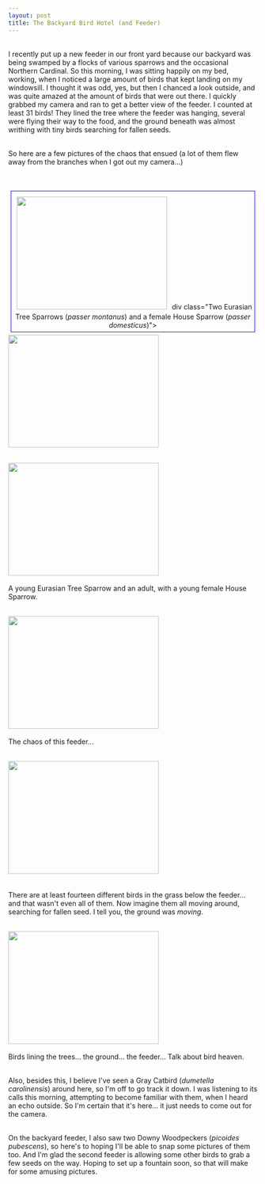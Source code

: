 ```yaml
---
layout: post
title: The Backyard Bird Hotel (and Feeder)
---
```

<style>
div.img {
    margin: 5px;
    padding: 5px;
    border: 1px solid #0000ff;
    height: auto;
    width: auto;
    float: left;
    text-align: center;
}	

div.img img {
    display: inline;
    margin: 5px;
    border: 1px solid #ffffff;
}

div.img a:hover img {
    border: 1px solid #0000ff;
}

div.desc {
  text-align: center;
  font-weight: normal;
  width: 120px;
  margin: 5px;
}
</style>

<br>I recently put up a new feeder in our front yard because our backyard was being swamped by a flocks of various sparrows and the occasional Northern Cardinal. So this morning, I was sitting happily on my bed, working, when I noticed a large amount of birds that kept landing on my windowsill. I thought it was odd, yes, but then I chanced a look outside, and was quite amazed at the amount of birds that were out there. I quickly grabbed my camera and ran to get a better view of the feeder. I counted at least 31 birds! They lined the tree where the feeder was hanging, several were flying their way to the food, and the ground beneath was almost writhing with tiny birds searching for fallen seeds. </br>

<br>So here are a few pictures of the chaos that ensued (a lot of them flew away from the branches when I got out my camera...)  </br>

<br> <div class="img">
 <a> <img src="https://lh3.googleusercontent.com/WIvzodUd0jSOPeTBaMdnCQf3GBMXrw_N2uwCDhOPDQU=w892-h669-no" style="width:304px;height:228px;"> </a>
 div class="Two Eurasian Tree Sparrows (<i>passer montanus</i>) and a female House Sparrow (<i>passer domesticus</i>)"></div> </br>


<br> <img src="https://lh3.googleusercontent.com/MZGN0VA07Wp8cDrkunjh1hONcbLYrZRoxXk5NScO8Qc=w892-h669-no" style="width:304px;height:228px;"> </br> 

<br> <img src="https://lh3.googleusercontent.com/Mq1Q592Gp9eR3mgLQwQv3mRjzvwwubsomBi_t6pLKs8=w892-h669-no" style="width:304px;height:228px;">  </br>
<br> A young Eurasian Tree Sparrow and an adult, with a young female House Sparrow. </br>    

<br> <img src="https://lh3.googleusercontent.com/l9PBfQNIPFtYybwxlzTEuHddbH4q4nrs3tNqfxewAXw=w892-h669-no" style="width:304px;height:228px;">  </br> 
<br>The chaos of this feeder... </br> 

<br> <img src="https://lh3.googleusercontent.com/lx3Pl8eaD7QX2-okhV3uuO5y-ReMyakRGipFHi5hTqM=w892-h669-no" style="width:304px;height:228px;"> </br>  
<br>There are at least fourteen different birds in the grass below the feeder... and that wasn't even all of them. Now imagine them all moving around, searching for fallen seed. I tell you, the ground was <i>moving</i>.  </br>

<br> <img src="https://lh3.googleusercontent.com/_nb9qkXz7Jwg5Sw7a-uiFlEGz6Cy8IO1hT3fl7JA_ps=w892-h669-no" style="width:304px;height:228px;">  </br>
<br>Birds lining the trees... the ground... the feeder... Talk about bird heaven. </br> 

<br>Also, besides this, I believe I've seen a Gray Catbird (<i>dumetella carolinensis</i>) around here, so I'm off to go track it down. I was listening to its calls this morning, attempting to become familiar with them, when I heard an echo outside. So I'm certain that it's here... it just needs to come out for the camera. </br>  

<br>On the backyard feeder, I also saw two Downy Woodpeckers (<i>picoides pubescens</i>), so here's to hoping I'll be able to snap some pictures of them too. And I'm glad the second feeder is allowing some other birds to grab a few seeds on the way. Hoping to set up a fountain soon, so that will make for some amusing pictures.    </br> 
